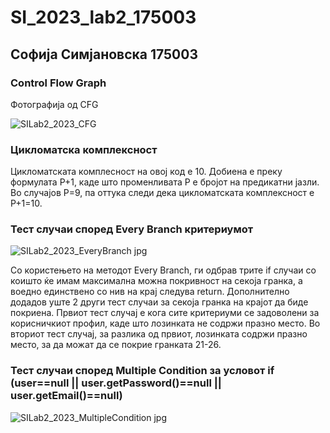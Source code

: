 # SI_2023_lab2_175003

## Софија Симјановска 175003

### Control Flow Graph

Фотографија од CFG

![SILab2_2023_CFG](https://github.com/SofijaSimjanovska/SI_2023_lab2_175003/assets/80891760/3a157b63-5a3c-4b1d-85c7-fe6afc7f6bb6)

### Цикломатска комплексност

Цикломатската комплесност на овој код е 10. Добиена е преку формулата P+1, каде што променливата P е бројот на предикатни јазли. Во случајов Р=9, па оттука следи дека цикломатската комплексност е Р+1=10.

### Тест случаи според Every Branch критериумот

![SILab2_2023_EveryBranch jpg](https://github.com/SofijaSimjanovska/SI_2023_lab2_175003/assets/80891760/713e82f8-dde8-4637-a704-202e61b33b2b)

Со користењето на методот Every Branch, ги одбрав трите if случаи со коишто ќе имам максимална можна покривност на секоја гранка, а воедно единствено со нив на крај следува return. Дополнително додадов уште 2 други тест случаи за секоја гранка на крајот да биде покриена. Првиот тест случај е кога сите критериуми се задоволени за корисничкиот профил, каде што лозинката не содржи празно место. Во вториот тест случај, за разлика од првиот, лозинката содржи празно место, за да можат да се покрие гранката 21-26.

### Тест случаи според Multiple Condition за условот if (user==null || user.getPassword()==null || user.getEmail()==null)

![SILab2_2023_MultipleCondition jpg](https://github.com/SofijaSimjanovska/SI_2023_lab2_175003/assets/80891760/d82f1596-318e-41f6-b4fa-9d84e4a6893d)

